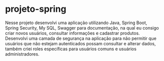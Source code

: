# projeto-spring
Nesse projeto desenvolvi uma aplicação utilizando Java, Spring Boot, Spring Security, My SQL, Swagger para documentação, na qual eu consigo criar novos usuários, consultar informações e cadastrar produtos. Desenvolvi uma camada de segurança na aplicação para não permitir que usuários que não estejam autenticados possam consultar e alterar dados, também criei roles específicas para usuários comuns e usuários administradores.
